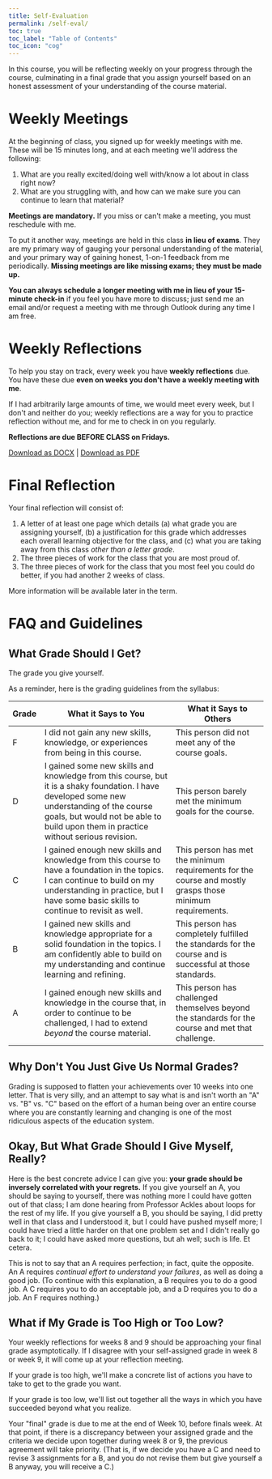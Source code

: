 ```yaml
---
title: Self-Evaluation
permalink: /self-eval/
toc: true
toc_label: "Table of Contents"
toc_icon: "cog"
---
```


In this course, you will be reflecting weekly on your progress through the course, culminating in a final grade that you assign yourself based on an honest assessment of your understanding of the course material. 

# Weekly Meetings

At the beginning of class, you signed up for weekly meetings with me. These will be 15 minutes long, and at each meeting we'll address the following:

1. What are you really excited/doing well with/know a lot about in class right now?
2. What are you struggling with, and how can we make sure you can continue to learn that material?

**Meetings are mandatory.** If you miss or can't make a meeting, you must reschedule with me. 

To put it another way, meetings are held in this class **in lieu of exams**. They are my primary way of gauging your personal understanding of the material, and your primary way of gaining honest, 1-on-1 feedback from me periodically. **Missing meetings are like missing exams; they must be made up.**

**You can always schedule a longer meeting with me in lieu of your 15-minute check-in** if you feel you have more to discuss; just send me an email and/or request a meeting with me through Outlook during any time I am free. 

# Weekly Reflections

To help you stay on track, every week you have **weekly reflections** due. You have these due **even on weeks you don't have a weekly meeting with me**. 

If I had arbitrarily large amounts of time, we would meet every week, but I don't and neither do you; weekly reflections are a way for you to practice reflection without me, and for me to check in on you regularly. 

**Reflections are due BEFORE CLASS on Fridays.**

[Download as DOCX](/CMSC-150-FT-23/assets/reflection.docx) | [Download as PDF](/CMSC-150-FT-23/assets/reflection.pdf)

# Final Reflection

Your final reflection will consist of:

1. A letter of at least one page which details (a) what grade you are assigning yourself, (b) a justification for this grade which addresses each overall learning objective for the class, and (c) what you are taking away from this class _other than a letter grade_.
2. The three pieces of work for the class that you are most proud of.
3. The three pieces of work for the class that you most feel you could do better, if you had another 2 weeks of class.

More information will be available later in the term.

# FAQ and Guidelines

## What Grade Should I Get?

The grade you give yourself.

As a reminder, here is the grading guidelines from the syllabus:

Grade | What it Says to You | What it Says to Others 
---- | ---- | ---- |
F | I did not gain any new skills, knowledge, or experiences from being in this course. | This person did not meet any of the course goals.
D | I gained some new skills and knowledge from this course, but it is a shaky foundation. I have developed some new understanding of the course goals, but would not be able to build upon them in practice without serious revision. | This person barely met the minimum goals for the course.
C | I gained enough new skills and knowledge from this course to have a foundation in the topics. I can continue to build on my understanding in practice, but I have some basic skills to continue to revisit as well. | This person has met the minimum requirements for the course and mostly grasps those minimum requirements.
B | I gained new skills and knowledge appropriate for a solid foundation in the topics. I am confidently able to build on my understanding and continue learning and refining. | This person has completely fulfilled the standards for the course and is successful at those standards.
A | I gained enough new skills and knowledge in the course that, in order to continue to be challenged, I had to extend _beyond_ the course material. | This person has challenged themselves beyond the standards for the course and met that challenge.

## Why Don't You Just Give Us Normal Grades?

Grading is supposed to flatten your achievements over 10 weeks into one letter. That is very silly, and an attempt to say what is and isn't worth an "A" vs. "B" vs. "C" based on the effort of a human being over an entire course where you are constantly learning and changing is one of the most ridiculous aspects of the education system. 

## Okay, But What Grade Should I Give Myself, Really?

Here is the best concrete advice I can give you: **your grade should be inversely correlated with your regrets.** If you give yourself an A, you should be saying to yourself, there was nothing more I could have gotten out of that class; I am done hearing from Professor Ackles about loops for the rest of my life. If you give yourself a B, you should be saying, I did pretty well in that class and I understood it, but I could have pushed myself more; I could have tried a little harder on that one problem set and I didn't really go back to it; I could have asked more questions, but ah well; such is life. Et cetera. 

This is not to say that an A requires perfection; in fact, quite the opposite. An A requires _continual effort to understand your failures_, as well as doing a good job. (To continue with this explanation, a B requires you to do a good job. A C requires you to do an acceptable job, and a D requires you to do a job. An F requires nothing.)

## What if My Grade is Too High or Too Low?

Your weekly reflections for weeks 8 and 9 should be approaching your final grade asymptotically. If I disagree with your self-assigned grade in week 8 or week 9, it will come up at your reflection meeting.

If your grade is too high, we'll make a concrete list of actions you have to take to get to the grade you want. 

If your grade is too low, we'll list out together all the ways in which you have succeeded beyond what you realize. 

Your "final" grade is due to me at the end of Week 10, before finals week. At that point, if there is a discrepancy between your assigned grade and the criteria we decide upon together during week 8 or 9, the previous agreement will take priority. (That is, if we decide you have a C and need to revise 3 assignments for a B, and you do not revise them but give yourself a B anyway, you will receive a C.) 

